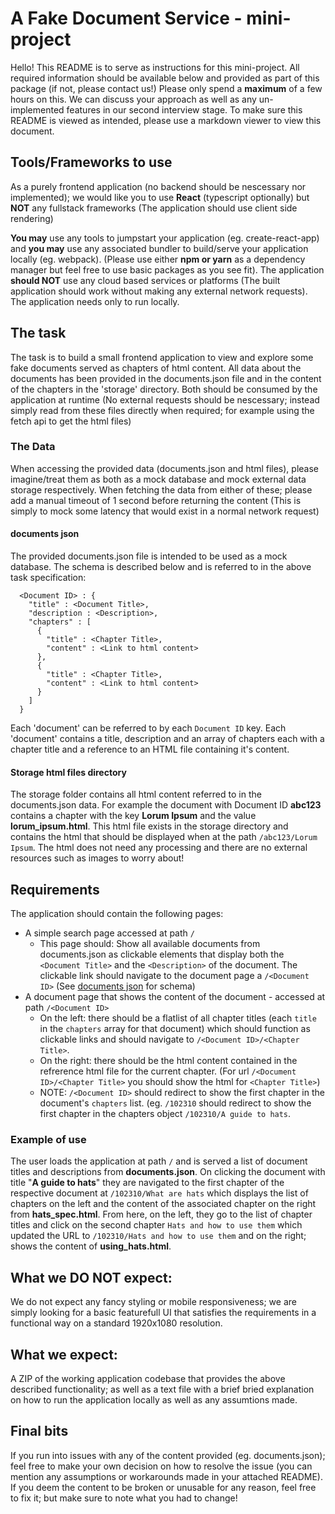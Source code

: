 # A Fake Document Service - mini-project

Hello! This README is to serve as instructions for this mini-project. All required information should be available below and provided as part of this package (if not, please contact us!) Please only spend a **maximum** of a few hours on this. We can discuss your approach as well as any un-implemented features in our second interview stage. To make sure this README is viewed as intended, please use a markdown viewer to view this document.

## Tools/Frameworks to use
As a purely frontend application (no backend should be nescessary nor implemented); we would like you to use **React** (typescript optionally) but **NOT** any fullstack frameworks (The application should use client side rendering)

**You may** use any tools to jumpstart your application (eg. create-react-app) and **you may** use any associated bundler to build/serve your application locally (eg. webpack). (Please use either **npm or yarn** as a dependency manager but feel free to use basic packages as you see fit). The application **should NOT** use any cloud based services or platforms (The built application should work without making any external network requests). The application needs only to run locally.
## The task
The task is to build a small frontend application to view and explore some fake documents served as chapters of html content. All data about the documents has been provided in the documents.json file and in the content of the chapters in the 'storage' directory. Both should be consumed by the application at runtime (No external requests should be nescessary; instead simply read from these files directly when required; for example using the fetch api to get the html files)

### The Data

When accessing the provided data (documents.json and html files), please imagine/treat them as both as a mock database and mock external data storage respectively. When fetching the data from either of these; please add a manual timeout of 1 second before returning the content (This is simply to mock some latency that would exist in a normal network request)

#### documents json
The provided documents.json file is intended to be used as a mock database. The schema is described below and is referred to in the above task specification:

```
  <Document ID> : {
    "title" : <Document Title>,
    "description : <Description>,
    "chapters" : [
      {
        "title" : <Chapter Title>,
        "content" : <Link to html content>
      },
      {
        "title" : <Chapter Title>,
        "content" : <Link to html content>
      }
    ]
  }
```

Each 'document' can be referred to by each ```Document ID``` key. Each 'document' contains a title, description and an array of chapters each with a chapter title and a reference to an HTML file containing it's content.

#### Storage html files directory
The storage folder contains all html content referred to in the documents.json data.
For example the document with Document ID **abc123** contains a chapter with the key **Lorum Ipsum** and the value **lorum_ipsum.html**. This html file exists in the storage directory and contains the html that should be displayed when at the path ```/abc123/Lorum Ipsum```. The html does not need any processing and there are no external resources such as images to worry about!

## Requirements

The application should contain the following pages:

- A simple search page accessed at path ```/```
  - This page should: Show all available documents from documents.json as clickable elements that display both the ```<Document Title>``` and the ```<Description>``` of the document. The clickable link should navigate to the document page a ```/<Document ID>``` (See [documents json](#documents-json) for schema)
- A document page that shows the content of the document - accessed at path ```/<Document ID>```
  - On the left: there should be a flatlist of all chapter titles (each ```title``` in the ```chapters``` array for that document) which should function as clickable links and should navigate to ```/<Document ID>/<Chapter Title>```.
  - On the right: there should be the html content contained in the refrerence html file for the current chapter. (For url ```/<Document ID>/<Chapter Title>``` you should show the html for ```<Chapter Title>```)
  - NOTE: ```/<Document ID>``` should redirect to show the first chapter in the document's ```chapters``` list. (eg. ```/102310``` should redirect to show the first chapter in the chapters object ```/102310/A guide to hats```.


### Example of use

The user loads the application at path ```/``` and is served a list of document titles and descriptions from **documents.json**. On clicking the document with title "**A guide to hats**" they are navigated to the first chapter of the respective document at ```/102310/What are hats``` which displays the list of chapters on the left and the content of the associated chapter on the right from **hats_spec.html**. From here, on the left, they go to the list of chapter titles and click on the second chapter ```Hats and how to use them``` which updated the URL to ```/102310/Hats and how to use them``` and on the right; shows the content of **using_hats.html**.


## What we DO NOT expect:
We do not expect any fancy styling or mobile responsiveness; we are simply looking for a basic featurefull UI that satisfies the requirements in a functional way on a standard 1920x1080 resolution.

## What we expect:
A ZIP of the working application codebase that provides the above described functionality; as well as a text file with a brief bried explanation on how to run the application locally as well as any assumtions made.

## Final bits
If you run into issues with any of the content provided (eg. documents.json); feel free to make your own decision on how to resolve the issue (you can mention any assumptions or workarounds made in your attached README). If you deem the content to be broken or unusable for any reason, feel free to fix it; but make sure to note what you had to change!